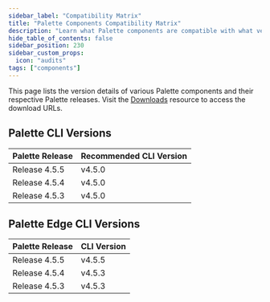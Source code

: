 ```yaml
---
sidebar_label: "Compatibility Matrix"
title: "Palette Components Compatibility Matrix"
description: "Learn what Palette components are compatible with what versions."
hide_table_of_contents: false
sidebar_position: 230
sidebar_custom_props:
  icon: "audits"
tags: ["components"]
---
```


This page lists the version details of various Palette components and their respective Palette releases. Visit the
[Downloads](spectro-downloads.md) resource to access the download URLs.

## Palette CLI Versions

| Palette Release | Recommended CLI Version |
| --------------- | ----------------------- |
| Release 4.5.5   | v4.5.0                  |
| Release 4.5.4   | v4.5.0                  |
| Release 4.5.3   | v4.5.0                  |

## Palette Edge CLI Versions

| Palette Release | CLI Version |
| --------------- | ----------- |
| Release 4.5.5   | v4.5.5      |
| Release 4.5.4   | v4.5.3      |
| Release 4.5.3   | v4.5.3      |
